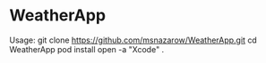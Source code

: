 # WeatherApp

Usage: 
git clone https://github.com/msnazarow/WeatherApp.git
cd WeatherApp
pod install
open -a "Xcode" .
